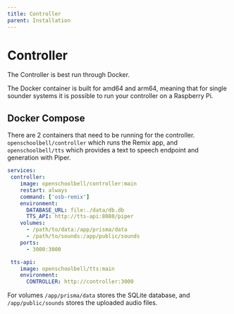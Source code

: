 ```yaml
---
title: Controller
parent: Installation
---
```


# Controller

The Controller is best run through Docker. 

The Docker container is built for amd64 and arm64, meaning that for single sounder systems it is possible to run your controller on a Raspberry Pi.

## Docker Compose

There are 2 containers that need to be running for the controller. `openschoolbell/controller` which runs the Remix app, and `openschoolbell/tts` which provides a text to speech endpoint and generation with Piper.

```yml
services:
 controller:
    image: openschoolbell/controller:main
    restart: always
    command: ['osb-remix']
    environment:
      DATABASE_URL: file:./data/db.db
      TTS_API: http://tts-api:8080/piper
    volumes:
      - /path/to/data:/app/prisma/data
      - /path/to/sounds:/app/public/sounds
    ports:
      - 3000:3000

 tts-api:
    image: openschoolbell/tts:main
    environment:
      CONTROLLER: http://controller:3000
```

For volumes `/app/prisma/data` stores the SQLite database, and `/app/public/sounds` stores the uploaded audio files.